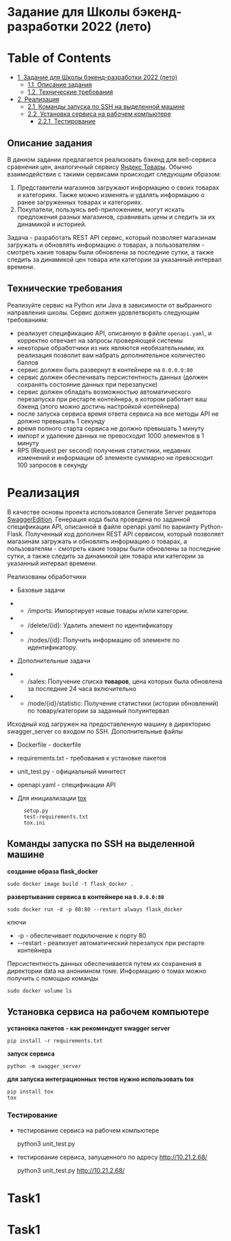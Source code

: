 # Задание для  Школы бэкенд-разработки 2022 (лето)

<h1>Table of Contents<span class="tocSkip"></span></h1>
<div class="toc"><ul class="toc-item"><li><span><a href="#Задание-для--Школы-бэкенд-разработки-2022-(лето)" data-toc-modified-id="Задание-для--Школы-бэкенд-разработки-2022-(лето)-1"><span class="toc-item-num">1&nbsp;&nbsp;</span>Задание для  Школы бэкенд-разработки 2022 (лето)</a></span><ul class="toc-item"><li><span><a href="#Описание-задания" data-toc-modified-id="Описание-задания-1.1"><span class="toc-item-num">1.1&nbsp;&nbsp;</span>Описание задания</a></span></li><li><span><a href="#Технические-требования" data-toc-modified-id="Технические-требования-1.2"><span class="toc-item-num">1.2&nbsp;&nbsp;</span>Технические требования</a></span></li></ul></li><li><span><a href="#Реализация" data-toc-modified-id="Реализация-2"><span class="toc-item-num">2&nbsp;&nbsp;</span>Реализация</a></span><ul class="toc-item"><li><span><a href="#Команды-запуска-по-SSH-на-выделенной-машине" data-toc-modified-id="Команды-запуска-по-SSH-на-выделенной-машине-2.1"><span class="toc-item-num">2.1&nbsp;&nbsp;</span>Команды запуска по SSH на выделенной машине</a></span></li><li><span><a href="#Установка-сервиса-на-рабочем-компьютере" data-toc-modified-id="Установка-сервиса-на-рабочем-компьютере-2.2"><span class="toc-item-num">2.2&nbsp;&nbsp;</span>Установка сервиса на рабочем компьютере</a></span><ul class="toc-item"><li><span><a href="#Тестирование" data-toc-modified-id="Тестирование-2.2.1"><span class="toc-item-num">2.2.1&nbsp;&nbsp;</span>Тестирование</a></span></li></ul></li></ul></li></ul></div>

## Описание задания ##

В данном задании предлагается реализовать бэкенд для веб-сервиса сравнения цен, аналогичный сервису [Яндекс Товары](https://yandex.ru/products). Обычно взаимодействие с такими сервисами происходит следующим образом:
1. Представители магазинов загружают информацию о своих товарах и категориях. Также можно изменять и удалять информацию о ранее загруженных товарах и категориях.
2. Покупатели, пользуясь веб-приложением, могут искать предложения разных магазинов, сравнивать цены и следить за их динамикой и историей.

Задача - разработать REST API сервис, который позволяет магазинам загружать и обновлять информацию о товарах, а пользователям - смотреть какие товары были обновлены за последние сутки, а также следить за динамикой цен товара или категории за указанный интервал времени.

## Технические требования ##

Реализуйте сервис на Python или Java в зависимости от выбранного направления школы. Сервис должен удовлетворять следующим требованиям:
- реализует спецификацию API, описанную в файле <code>openapi.yaml</code>, и корректно отвечает на запросы проверяющей системы
- некоторые обработчики из них являются необязательными, их реализация позволит вам набрать дополнительное количество баллов
- сервис должен быть развернут в контейнере на `0.0.0.0:80`
- сервис должен обеспечивать персистентность данных (должен сохранять состояние данных при перезапуске)
- сервис должен обладать возможностью автоматического перезапуска при рестарте контейнера, в котором работает ваш бэкенд (этого можно достичь настройкой контейнера)
- после запуска сервиса время ответа сервиса на все методы API не должно превышать 1 секунду
- время полного старта сервиса не должно превышать 1 минуту
- импорт и удаление данных не превосходит 1000 элементов в 1 минуту
- RPS (Request per second) получения  статистики, недавних изменений и информации об элементе суммарно не превосходит 100 запросов в секунду

# Реализация

В качестве основы проекта использовался Generate Server редактора [SwaggerEdition](https://editor.swagger.io/). Генерация кода была проведена по заданной спецификации API, описанной в файле openapi.yaml  по варианту Python-Flask.
Полученный код дополнен REST API сервисом, который позволяет магазинам загружать и обновлять информацию о товарах, а пользователям - смотреть какие товары были обновлены за последние сутки, а также следить за динамикой цен товара или категории за указанный интервал времени.

Реализованы обработчики

- Базовые задачи
- -  /imports:           Импортирует новые товары и/или категории.
- -  /delete/{id}:       Удалить элемент по идентификатору
- -  /nodes/{id}:        Получить информацию об элементе по идентификатору.
  
- Дополнительные задачи        
- -  /sales:                Получение списка **товаров**, цена которых была обновлена за последние 24 часа включительно
        
- -  /node/{id}/statistic:  Получение статистики (истории обновлений) по товару/категории за заданный полуинтервал 

Исходный код загружен на предоставленную машину в директорию swagger_server со входом по SSH.
Дополнительные файлы

- Dockerfile       - dockerfile
- requirements.txt - требования к установке пакетов
- unit_test.py     - официальный минитест
- openapi.yaml     - спецификации API

- Для инициализации [tox](https://tox.wiki/en/latest/example/basic.html)

        setup.py
        test-requirements.txt
        tox.ini


## Команды запуска по SSH на выделенной машине

**создание образа flask_docker**

    sudo docker image build -t flask_docker .
    
**развертывание сервиса в контейнере на `0.0.0.0:80`**

    sudo docker run -d -p 80:80 --restart always flask_docker  
        
ключи 

-    -p - обеспечивает подключение к порту 80
-    --restart - реализует автоматический перезапуск при рестарте контейнера

Персистентность данных обеспечивается путем их сохранения в директории data на анонимном томе.
Информацию о томах можно получить с помощью команды

    sudo docker volume ls


## Установка сервиса на рабочем компьютере


**установка пакетов - как рекомендует swagger server**

    pip install -r requirements.txt

**запуск сервиса**

    python -m swagger_server
    
**для запуска интеграционных тестов нужно использовать  tox**

    pip install tox
    tox    

### Тестирование ###

- тестирование сервиса на рабочем компьютере

    python3  unit_test.py
    
    
- тестирование сервиса, запущенного по адресу http://10.21.2.68/

    python3  unit_test.py  http://10.21.2.68/  
# Task1
# Task1

